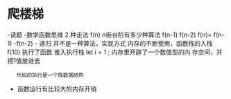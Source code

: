 #  爬楼梯
-读题
   -数学函数思维
   2.种走法
   f(n)  n街台阶有多少种算法
     f(n-1)
     f(n-2)
    f(n)= f(n-1) -f(n-2)
    - 递归
       并不是一种算法，实现方式
       内存的不断使用，函数栈的入栈
       f(10)  执行了函数  推入执行栈
       let i = 1 ; 内存里开辟了一个数值型的内
       存空间，并把1值放进去

       代码的执行是一个栈数据结构 

-  函数运行有比较大的内存开销